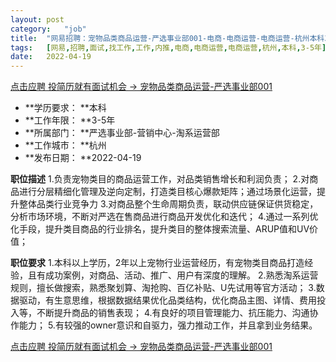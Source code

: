 ```yaml
---
layout:	post
category:	"job"
title:	"网易招聘：宠物品类商品运营-严选事业部001-电商-电商运营-电商运营-杭州本科3-5年"
tags:	[网易,招聘,面试,找工作,工作,内推,电商,电商运营,电商运营,杭州,本科,3-5年]
date:	2022-04-19
---
```


[点击应聘 投简历就有面试机会 -> 宠物品类商品运营-严选事业部001](http://mobile.bole.netease.com/bole/boleDetail?id=37433&employeeId=346f03c3cda5f04c&key=all)



- **学历要求： **本科
- **工作年限： **3-5年
- **所属部门： **严选事业部-营销中心-淘系运营部
- **工作城市： **杭州
- **发布日期： **2022-04-19



**职位描述**
1.负责宠物类目的商品运营工作，对品类销售增长和利润负责；
2.对商品进行分层精细化管理及逆向定制，打造类目核心爆款矩阵；通过场景化运营，提升整体品类行业竞争力
3.对商品整个生命周期负责，联动供应链保证供货稳定，分析市场环境，不断对严选在售商品进行商品开发优化和迭代；
4.通过一系列优化手段，提升类目商品的行业排名，提升类目的整体搜索流量、ARUP值和UV价值；




**职位要求**
1.本科以上学历，2年以上宠物行业运营经历，有宠物类目商品打造经验，且有成功案例，对商品、活动、推广、用户有深度的理解。
2.熟悉淘系运营规则，擅长做搜索，熟悉聚划算、淘抢购、百亿补贴、U先试用等官方活动；
3.数据驱动，有生意思维，根据数据结果优化品类结构，优化商品主图、详情、费用投入等，不断提升商品的销售表现；
4.有良好的项目管理能力、抗压能力、沟通协作能力；
5.有较强的owner意识和自驱力，强力推动工作，并且拿到业务结果。



[点击应聘 投简历就有面试机会 -> 宠物品类商品运营-严选事业部001](http://mobile.bole.netease.com/bole/boleDetail?id=37433&employeeId=346f03c3cda5f04c&key=all)